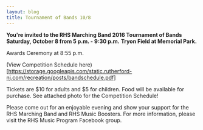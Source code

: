 ```yaml
---
layout: blog
title: Tournament of Bands 10/8
---
```


**You're invited to the RHS Marching Band 2016 Tournament of Bands**
**Saturday, October 8 from 5 p.m. - 9:30 p.m.**
**Tryon Field at Memorial Park.**

Awards Ceremony at 8:55 p.m.

(View Competition Schedule here)[https://storage.googleapis.com/static.rutherford-nj.com/recreation/posts/bandschedule.pdf]

Tickets are $10 for adults and $5 for children. Food will be available for purchase. See attached photo for the Competition Schedule!

Please come out for an enjoyable evening and show your support for the RHS Marching Band and RHS Music Boosters. For more information, please visit the RHS Music Program Facebook group.

